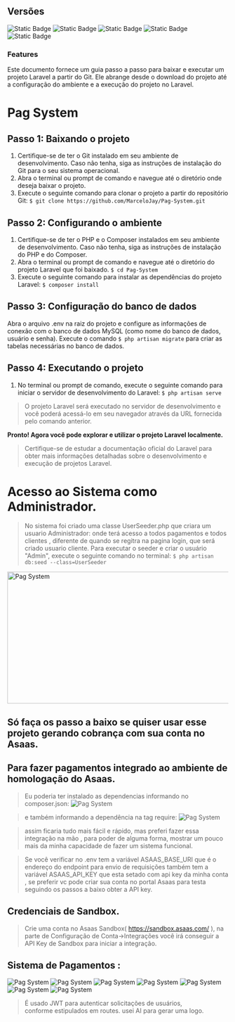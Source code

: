 ## Versões
![Static Badge](https://img.shields.io/badge/Laravel%20Framework-10.13.5-darkred)  ![Static Badge](https://img.shields.io/badge/PHP-8.2.6-blue)  ![Static Badge](https://img.shields.io/badge/tymon%2Fjwt_auth-v2.0.0-red?link=https%3A%2F%2Fgithub.com%2Ftymondesigns%2Fjwt-auth)  ![Static Badge](https://img.shields.io/badge/darkaonline%2Fl5_swagger%20-v8.5.1-green)  ![Static Badge](https://img.shields.io/badge/mysql%20-v8.0.33-darkblue)

### Features

Este documento fornece um guia passo a passo para baixar e executar um projeto Laravel a partir do Git. Ele abrange desde o download do projeto até a configuração do ambiente e a execução do projeto no Laravel.

# Pag System


## Passo 1: Baixando o projeto
                
1. Certifique-se de ter o Git instalado em seu ambiente de desenvolvimento. Caso não tenha, siga as instruções de instalação do Git para o seu sistema operacional.
2. Abra o terminal ou prompt de comando e navegue até o diretório onde deseja baixar o projeto.
3. Execute o seguinte comando para clonar o projeto a partir do repositório Git:
`$ git clone https://github.com/MarceloJay/Pag-System.git`
                

## Passo 2: Configurando o ambiente
                
1. Certifique-se de ter o PHP e o Composer instalados em seu ambiente de desenvolvimento. Caso não tenha, siga as instruções de instalação do PHP e do Composer.
2. Abra o terminal ou prompt de comando e navegue até o diretório do projeto Laravel que foi baixado.
`$ cd Pag-System`
3. Execute o seguinte comando para instalar as dependências do projeto Laravel:
`$ composer install`
                
## Passo 3: Configuração do banco de dados

Abra o arquivo .env na raiz do projeto e configure as informações de conexão com o banco de dados MySQL (como nome do banco de dados, usuário e senha).
Execute o comando `$ php artisan migrate` para criar as tabelas necessárias no banco de dados.

## Passo 4: Executando o projeto
                
1. No terminal ou prompt de comando, execute o seguinte comando para iniciar o servidor de desenvolvimento do Laravel:
`$ php artisan serve`
                
> O projeto Laravel será executado no servidor de desenvolvimento e você poderá acessá-lo em seu navegador através da URL fornecida pelo comando anterior.

**Pronto! Agora você pode explorar e utilizar o projeto Laravel localmente.**
> Certifique-se de estudar a documentação oficial do Laravel para obter mais informações detalhadas sobre o desenvolvimento e execução de projetos Laravel.

# Acesso ao Sistema como Administrador.
>No sistema foi criado uma classe UserSeeder.php que criara um usuario Administrador:
>onde terá acesso a todos pagamentos e todos clientes , diferente 
>de quando se regitra na pagina login, que será criado usuario cliente.
>Para executar o seeder e criar o usuário "Admin", execute o seguinte comando no terminal: `$ php artisan db:seed --class=UserSeeder`
<img src="https://github.com/MarceloJay/Pag-System/blob/dev/public/images/seeder.png" alt="Pag System" width="600" height="300" />
 
## Só faça os passo a baixo se quiser usar esse projeto gerando cobrança com sua conta no Asaas.

## Para fazer pagamentos integrado ao ambiente de homologação do Asaas.
>Eu poderia ter instalado as dependencias informando no composer.json:
![Pag System](https://github.com/MarceloJay/Pag-System/blob/dev/public/images/composer.png)


>e também informando a dependência na tag require:
![Pag System](https://github.com/MarceloJay/Pag-System/blob/dev/public/images/require.png)


>assim ficaria tudo mais fácil e rápido, mas preferi fazer essa integração na mão , para poder de alguma forma, mostrar um pouco mais da minha capacidade de
>fazer um sistema funcional.


>Se você verificar no .env tem a variável ASAAS_BASE_URI que é o endereço do endpoint para envio de requisições também tem a variável ASAAS_API_KEY que esta setado 
>com api key da minha conta , se preferir vc pode criar sua conta no portal Asaas para testa seguindo os passos a baixo obter a API key.
## Credenciais de Sandbox.
>Crie uma conta no Asaas Sandbox( https://sandbox.asaas.com/ ), na parte de Configuração de Conta->Integrações você irá conseguir a API Key de Sandbox para iniciar a integração.

## Sistema de Pagamentos :
![Pag System](https://github.com/MarceloJay/Pag-System/blob/dev/public/images/Welcome.png)
![Pag System](https://github.com/MarceloJay/Pag-System/blob/dev/public/images/listapag.png)
![Pag System](https://github.com/MarceloJay/Pag-System/blob/dev/public/images/listaclient.png)
![Pag System](https://github.com/MarceloJay/Pag-System/blob/dev/public/images/PagPix.png)
![Pag System](https://github.com/MarceloJay/Pag-System/blob/dev/public/images/PagCartao.png)
![Pag System](https://github.com/MarceloJay/Pag-System/blob/dev/public/images/PagBoleto.png)
![Pag System](https://github.com/MarceloJay/Pag-System/blob/dev/public/images/Login.png)

 
> É usado JWT para autenticar solicitações de usuários,  
> conforme estipulados em routes.
> usei AI para gerar uma logo.



  
  
